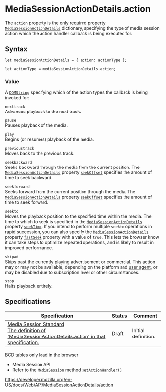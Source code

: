 # MediaSessionActionDetails.action

The `action` property is the only required property [`MediaSessionActionDetails`](../mediasessionactiondetails) dictionary, specifying the type of media session action which the action handler callback is being executed for.

## Syntax

    let mediaSessionActionDetails = { action: actionType };

    let actionType = mediaSessionActionDetails.action;

### Value

A [`DOMString`](../domstring) specifying which of the action types the callback is being invoked for:

`nexttrack`  
Advances playback to the next track.

`pause`  
Pauses playback of the media.

`play`  
Begins (or resumes) playback of the media.

`previoustrack`  
Moves back to the previous track.

`seekbackward`  
Seeks backward through the media from the current position. The [`MediaSessionActionDetails`](../mediasessionactiondetails) property [`seekOffset`](seekoffset) specifies the amount of time to seek backward.

`seekforward`  
Seeks forward from the current position through the media. The [`MediaSessionActionDetails`](../mediasessionactiondetails) property [`seekOffset`](seekoffset) specifies the amount of time to seek forward.

`seekto`  
Moves the playback position to the specified time within the media. The time to which to seek is specified in the [`MediaSessionActionDetails`](../mediasessionactiondetails) property [`seekTime`](seektime). If you intend to perform multiple `seekto` operations in rapid succession, you can also specify the [`MediaSessionActionDetails`](../mediasessionactiondetails) property [`fastSeek`](fastseek) property with a value of `true`. This lets the browser know it can take steps to optimize repeated operations, and is likely to result in improved performance.

`skipad`  
Skips past the currently playing advertisement or commercial. This action may or may not be available, depending on the platform and [user agent](https://developer.mozilla.org/en-US/docs/Glossary/User_agent), or may be disabled due to subscription level or other circumstances.

`stop`  
Halts playback entirely.

## Specifications

<table><thead><tr class="header"><th>Specification</th><th>Status</th><th>Comment</th></tr></thead><tbody><tr class="odd"><td><a href="https://w3c.github.io/mediasession/#dom-mediasessionactiondetails-action">Media Session Standard<br />
<span class="small">The definition of 'MediaSessionActionDetails.action' in that specification.</span></a></td><td><span class="spec-draft">Draft</span></td><td>Initial definition.</td></tr></tbody></table>

BCD tables only load in the browser

- Media Session API
- Refer to the [`MediaSession`](../mediasession) method [`setActionHandler()`](../mediasession/setactionhandler)

<a href="https://developer.mozilla.org/en-US/docs/Web/API/MediaSessionActionDetails/action" class="_attribution-link">https://developer.mozilla.org/en-US/docs/Web/API/MediaSessionActionDetails/action</a>
